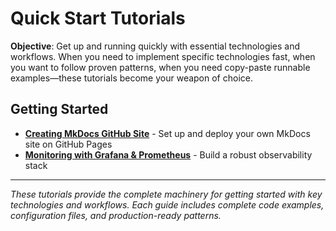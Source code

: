 # Quick Start Tutorials

**Objective**: Get up and running quickly with essential technologies and workflows. When you need to implement specific technologies fast, when you want to follow proven patterns, when you need copy-paste runnable examples—these tutorials become your weapon of choice.

## Getting Started

- **[Creating MkDocs GitHub Site](creating-mkdocs-github-site.md)** - Set up and deploy your own MkDocs site on GitHub Pages
- **[Monitoring with Grafana & Prometheus](monitoring-with-grafana-prometheus.md)** - Build a robust observability stack

---

*These tutorials provide the complete machinery for getting started with key technologies and workflows. Each guide includes complete code examples, configuration files, and production-ready patterns.*
